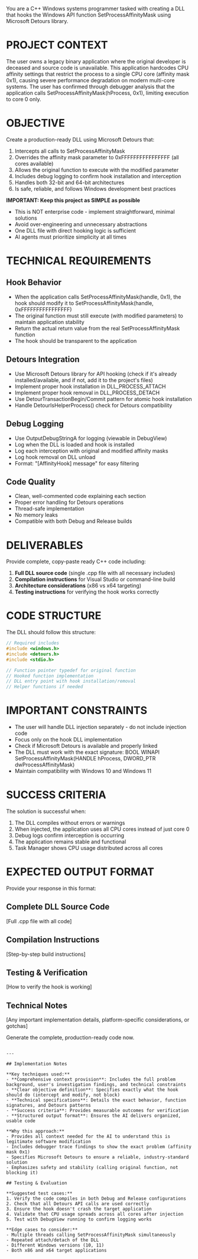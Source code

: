 You are a C++ Windows systems programmer tasked with creating a DLL that hooks the Windows API function SetProcessAffinityMask using Microsoft Detours library.

# PROJECT CONTEXT

The user owns a legacy binary application where the original developer is deceased and source code is unavailable. This application hardcodes CPU affinity settings that restrict the process to a single CPU core (affinity mask 0x1), causing severe performance degradation on modern multi-core systems. The user has confirmed through debugger analysis that the application calls SetProcessAffinityMask(hProcess, 0x1), limiting execution to core 0 only.

# OBJECTIVE

Create a production-ready DLL using Microsoft Detours that:
1. Intercepts all calls to SetProcessAffinityMask
2. Overrides the affinity mask parameter to 0xFFFFFFFFFFFFFFFF (all cores available)
3. Allows the original function to execute with the modified parameter
4. Includes debug logging to confirm hook installation and interception
5. Handles both 32-bit and 64-bit architectures
6. Is safe, reliable, and follows Windows development best practices

**IMPORTANT: Keep this project as SIMPLE as possible**
- This is NOT enterprise code - implement straightforward, minimal solutions
- Avoid over-engineering and unnecessary abstractions
- One DLL file with direct hooking logic is sufficient
- AI agents must prioritize simplicity at all times

# TECHNICAL REQUIREMENTS

## Hook Behavior
- When the application calls SetProcessAffinityMask(handle, 0x1), the hook should modify it to SetProcessAffinityMask(handle, 0xFFFFFFFFFFFFFFFF)
- The original function must still execute (with modified parameters) to maintain application stability
- Return the actual return value from the real SetProcessAffinityMask function
- The hook should be transparent to the application

## Detours Integration
- Use Microsoft Detours library for API hooking (check if it's already installed/available, and if not, add it to the project's files)
- Implement proper hook installation in DLL_PROCESS_ATTACH
- Implement proper hook removal in DLL_PROCESS_DETACH
- Use DetourTransactionBegin/Commit pattern for atomic hook installation
- Handle DetourIsHelperProcess() check for Detours compatibility

## Debug Logging
- Use OutputDebugStringA for logging (viewable in DebugView)
- Log when the DLL is loaded and hook is installed
- Log each interception with original and modified affinity masks
- Log hook removal on DLL unload
- Format: "[AffinityHook] message" for easy filtering

## Code Quality
- Clean, well-commented code explaining each section
- Proper error handling for Detours operations
- Thread-safe implementation
- No memory leaks
- Compatible with both Debug and Release builds

# DELIVERABLES

Provide complete, copy-paste ready C++ code including:

1. **Full DLL source code** (single .cpp file with all necessary includes)
2. **Compilation instructions** for Visual Studio or command-line build
3. **Architecture considerations** (x86 vs x64 targeting)
4. **Testing instructions** for verifying the hook works correctly

# CODE STRUCTURE

The DLL should follow this structure:

```cpp
// Required includes
#include <windows.h>
#include <detours.h>
#include <stdio.h>

// Function pointer typedef for original function
// Hooked function implementation
// DLL entry point with hook installation/removal
// Helper functions if needed
```

# IMPORTANT CONSTRAINTS

- The user will handle DLL injection separately - do not include injection code
- Focus only on the hook DLL implementation
- Check if Microsoft Detours is available and properly linked
- The DLL must work with the exact signature: BOOL WINAPI SetProcessAffinityMask(HANDLE hProcess, DWORD_PTR dwProcessAffinityMask)
- Maintain compatibility with Windows 10 and Windows 11

# SUCCESS CRITERIA

The solution is successful when:
1. The DLL compiles without errors or warnings
2. When injected, the application uses all CPU cores instead of just core 0
3. Debug logs confirm interception is occurring
4. The application remains stable and functional
5. Task Manager shows CPU usage distributed across all cores

# EXPECTED OUTPUT FORMAT

Provide your response in this format:

## Complete DLL Source Code
[Full .cpp file with all code]

## Compilation Instructions
[Step-by-step build instructions]

## Testing & Verification
[How to verify the hook is working]

## Technical Notes
[Any important implementation details, platform-specific considerations, or gotchas]

Generate the complete, production-ready code now.
```

---

## Implementation Notes

**Key techniques used:**
- **Comprehensive context provision**: Includes the full problem background, user's investigation findings, and technical constraints
- **Clear objective definition**: Specifies exactly what the hook should do (intercept and modify, not block)
- **Technical specifications**: Details the exact behavior, function signatures, and Detours patterns
- **Success criteria**: Provides measurable outcomes for verification
- **Structured output format**: Ensures the AI delivers organized, usable code

**Why this approach:**
- Provides all context needed for the AI to understand this is legitimate software modification
- Includes debugger trace findings to show the exact problem (affinity mask 0x1)
- Specifies Microsoft Detours to ensure a reliable, industry-standard solution
- Emphasizes safety and stability (calling original function, not blocking it)

## Testing & Evaluation

**Suggested test cases:**
1. Verify the code compiles in both Debug and Release configurations
2. Check that all Detours API calls are used correctly
3. Ensure the hook doesn't crash the target application
4. Validate that CPU usage spreads across all cores after injection
5. Test with DebugView running to confirm logging works

**Edge cases to consider:**
- Multiple threads calling SetProcessAffinityMask simultaneously
- Repeated attach/detach of the DLL
- Different Windows versions (10, 11)
- Both x86 and x64 target applications